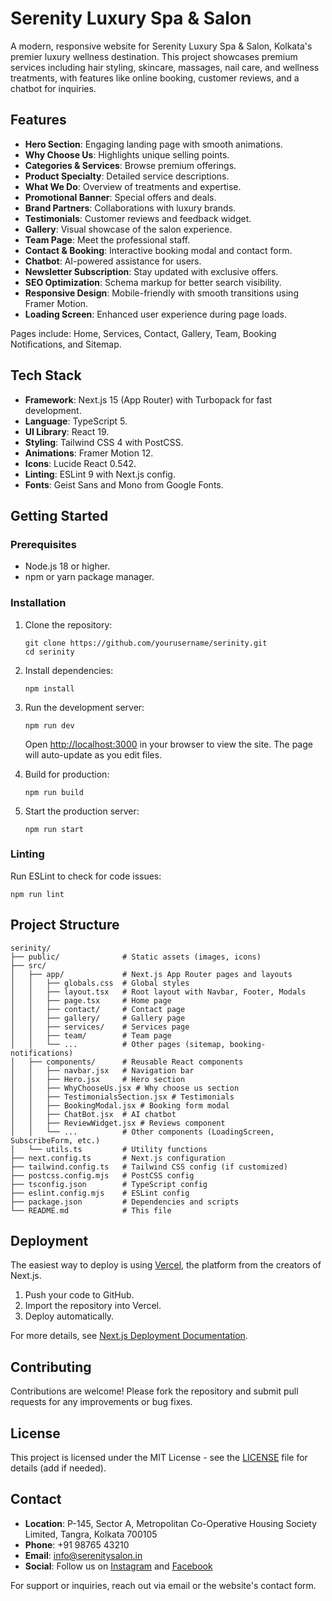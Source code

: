 # Serenity Luxury Spa & Salon

A modern, responsive website for Serenity Luxury Spa & Salon, Kolkata's premier luxury wellness destination. This project showcases premium services including hair styling, skincare, massages, nail care, and wellness treatments, with features like online booking, customer reviews, and a chatbot for inquiries.

## Features

- **Hero Section**: Engaging landing page with smooth animations.
- **Why Choose Us**: Highlights unique selling points.
- **Categories & Services**: Browse premium offerings.
- **Product Specialty**: Detailed service descriptions.
- **What We Do**: Overview of treatments and expertise.
- **Promotional Banner**: Special offers and deals.
- **Brand Partners**: Collaborations with luxury brands.
- **Testimonials**: Customer reviews and feedback widget.
- **Gallery**: Visual showcase of the salon experience.
- **Team Page**: Meet the professional staff.
- **Contact & Booking**: Interactive booking modal and contact form.
- **Chatbot**: AI-powered assistance for users.
- **Newsletter Subscription**: Stay updated with exclusive offers.
- **SEO Optimization**: Schema markup for better search visibility.
- **Responsive Design**: Mobile-friendly with smooth transitions using Framer Motion.
- **Loading Screen**: Enhanced user experience during page loads.

Pages include: Home, Services, Contact, Gallery, Team, Booking Notifications, and Sitemap.

## Tech Stack

- **Framework**: Next.js 15 (App Router) with Turbopack for fast development.
- **Language**: TypeScript 5.
- **UI Library**: React 19.
- **Styling**: Tailwind CSS 4 with PostCSS.
- **Animations**: Framer Motion 12.
- **Icons**: Lucide React 0.542.
- **Linting**: ESLint 9 with Next.js config.
- **Fonts**: Geist Sans and Mono from Google Fonts.

## Getting Started

### Prerequisites

- Node.js 18 or higher.
- npm or yarn package manager.

### Installation

1. Clone the repository:
   ```
   git clone https://github.com/yourusername/serinity.git
   cd serinity
   ```

2. Install dependencies:
   ```
   npm install
   ```

3. Run the development server:
   ```
   npm run dev
   ```

   Open [http://localhost:3000](http://localhost:3000) in your browser to view the site. The page will auto-update as you edit files.

4. Build for production:
   ```
   npm run build
   ```

5. Start the production server:
   ```
   npm run start
   ```

### Linting

Run ESLint to check for code issues:
```
npm run lint
```

## Project Structure

```
serinity/
├── public/              # Static assets (images, icons)
├── src/
│   ├── app/             # Next.js App Router pages and layouts
│   │   ├── globals.css  # Global styles
│   │   ├── layout.tsx   # Root layout with Navbar, Footer, Modals
│   │   ├── page.tsx     # Home page
│   │   ├── contact/     # Contact page
│   │   ├── gallery/     # Gallery page
│   │   ├── services/    # Services page
│   │   ├── team/        # Team page
│   │   └── ...          # Other pages (sitemap, booking-notifications)
│   ├── components/      # Reusable React components
│   │   ├── navbar.jsx   # Navigation bar
│   │   ├── Hero.jsx     # Hero section
│   │   ├── WhyChooseUs.jsx # Why choose us section
│   │   ├── TestimonialsSection.jsx # Testimonials
│   │   ├── BookingModal.jsx # Booking form modal
│   │   ├── ChatBot.jsx  # AI chatbot
│   │   ├── ReviewWidget.jsx # Reviews component
│   │   └── ...          # Other components (LoadingScreen, SubscribeForm, etc.)
│   └── utils.ts         # Utility functions
├── next.config.ts       # Next.js configuration
├── tailwind.config.ts   # Tailwind CSS config (if customized)
├── postcss.config.mjs   # PostCSS config
├── tsconfig.json        # TypeScript config
├── eslint.config.mjs    # ESLint config
├── package.json         # Dependencies and scripts
└── README.md            # This file
```

## Deployment

The easiest way to deploy is using [Vercel](https://vercel.com/new?utm_medium=default-template&filter=next.js&utm_source=create-next-app&utm_campaign=create-next-app-readme), the platform from the creators of Next.js.

1. Push your code to GitHub.
2. Import the repository into Vercel.
3. Deploy automatically.

For more details, see [Next.js Deployment Documentation](https://nextjs.org/docs/app/building-your-application/deploying).

## Contributing

Contributions are welcome! Please fork the repository and submit pull requests for any improvements or bug fixes.

## License

This project is licensed under the MIT License - see the [LICENSE](LICENSE) file for details (add if needed).

## Contact

- **Location**: P-145, Sector A, Metropolitan Co-Operative Housing Society Limited, Tangra, Kolkata 700105
- **Phone**: +91 98765 43210
- **Email**: info@serenitysalon.in
- **Social**: Follow us on [Instagram](https://instagram.com/serenitysalon) and [Facebook](https://facebook.com/serenitysalon)

For support or inquiries, reach out via email or the website's contact form.
